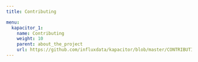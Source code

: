 ```yaml
---
title: Contributing

menu:
  kapacitor_1:
    name: Contributing
    weight: 10
    parent: about_the_project
    url: https://github.com/influxdata/kapacitor/blob/master/CONTRIBUTING.md
---
```

